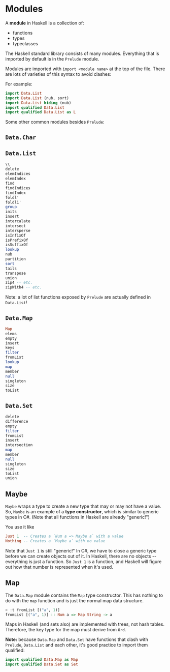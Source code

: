 # Modules

A **module** in Haskell is a collection of:
- functions
- types
- typeclasses

The Haskell standard library consists of many modules.
Everything that is imported by default is in the `Prelude` module.

Modules are imported with `import <module name>` at the top of the file.
There are lots of varieties of this syntax to avoid clashes:

For example:

```hs
import Data.List
import Data.List (nub, sort)
import Data.List hiding (nub)
import qualified Data.List
import qualified Data.List as L
```

Some other common modules besides `Prelude`:

## `Data.Char`

## `Data.List`

```hs
\\
delete
elemIndices
elemIndex
find
findIndices
findIndex
foldl'
foldl1'
group
inits
insert
intercalate
intersect
intersperse
isInfixOf
isPrefixOf
isSuffixOf
lookup
nub
partition
sort
tails
transpose
union
zip4 -- etc.
zipWith4 -- etc.
```

Note: a lot of list functions exposed by `Prelude` are actually defined in `Data.List`!

## `Data.Map`

```hs
Map
elems
empty
insert
keys
filter
fromList
lookup
map
member
null
singleton
size
toList
```

## `Data.Set`

```hs
delete
difference
empty
filter
fromList
insert
intersection
map
member
null
singleton
size
toList
union
```

## Maybe

`Maybe` wraps a type to create a new type that may or may not have a value.
So, `Maybe` is an example of a **type constructor**, which is similar to generic types in C#.
(Note that all functions in Haskell are already "generic!")

You use it like

```hs
Just 1  -- Creates a `Num a => Maybe a` with a value
Nothing -- Creates a `Maybe a` with no value
```

Note that `Just 1` is still "generic!"
In C#, we have to close a generic type before we can create objects out of it.
In Haskell, there are no objects -- everything is just a function.
So `Just 1` is a function, and Haskell will figure out how that number is represented when it's used.

## Map

The `Data.Map` module contains the `Map` type constructor.
This has nothing to do with the `map` function and is just the normal map data structure.

```hs
> :t fromList [("a", 1)]
fromList [("a", 1)] :: Num a => Map String -> a
```

Maps in Haskell (and sets also) are implemented with trees, not hash tables.
Therefore, the key type for the map must derive from `Ord`.

**Note:** because `Data.Map` and `Data.Set` have functions that clash with `Prelude`, `Data.List` and each other, it's good practice to import them qualified:

```hs
import qualified Data.Map as Map
import qualified Data.Set as Set
```